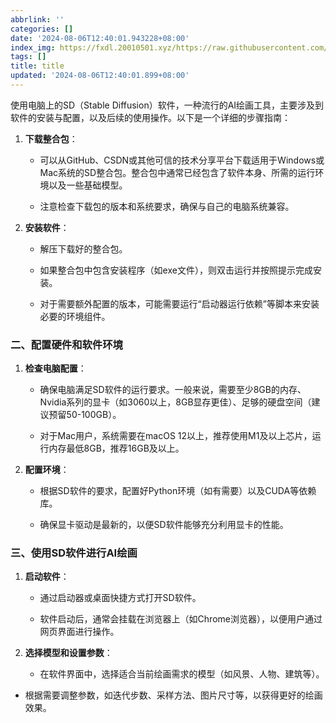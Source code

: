 ```yaml
---
abbrlink: ''
categories: []
date: '2024-08-06T12:40:01.943228+08:00'
index_img: https://fxdl.20010501.xyz/https://raw.githubusercontent.com/tianpengwan/hexoxxtc/master/Qexo/24/8/1000022782_636c597cf780a10a2d936ce4822371f8.jpg
tags: []
title: title
updated: '2024-08-06T12:40:01.899+08:00'
---
```

使用电脑上的SD（Stable Diffusion）软件，一种流行的AI绘画工具，主要涉及到软件的安装与配置，以及后续的使用操作。以下是一个详细的步骤指南：

1. **下载整合包**：

   - 可以从GitHub、CSDN或其他可信的技术分享平台下载适用于Windows或Mac系统的SD整合包。整合包中通常已经包含了软件本身、所需的运行环境以及一些基础模型。

   - 注意检查下载包的版本和系统要求，确保与自己的电脑系统兼容。



2. **安装软件**：

   - 解压下载好的整合包。

   - 如果整合包中包含安装程序（如exe文件），则双击运行并按照提示完成安装。

   - 对于需要额外配置的版本，可能需要运行“启动器运行依赖”等脚本来安装必要的环境组件。



### 二、配置硬件和软件环境



1. **检查电脑配置**：

   - 确保电脑满足SD软件的运行要求。一般来说，需要至少8GB的内存、Nvidia系列的显卡（如3060以上，8GB显存更佳）、足够的硬盘空间（建议预留50-100GB）。

   - 对于Mac用户，系统需要在macOS 12以上，推荐使用M1及以上芯片，运行内存最低8GB，推荐16GB及以上。



2. **配置环境**：

   - 根据SD软件的要求，配置好Python环境（如有需要）以及CUDA等依赖库。

   - 确保显卡驱动是最新的，以便SD软件能够充分利用显卡的性能。



### 三、使用SD软件进行AI绘画



1. **启动软件**：

   - 通过启动器或桌面快捷方式打开SD软件。

   - 软件启动后，通常会挂载在浏览器上（如Chrome浏览器），以便用户通过网页界面进行操作。



2. **选择模型和设置参数**：

   - 在软件界面中，选择适合当前绘画需求的模型（如风景、人物、建筑等）。

- 根据需要调整参数，如迭代步数、采样方法、图片尺寸等，以获得更好的绘画效果。
